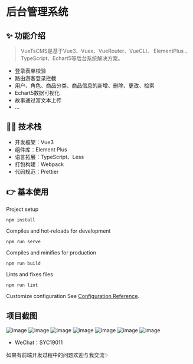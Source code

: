 # 后台管理系统

## ✨ 功能介绍

>  VueTsCMS是基于Vue3、Vuex、VueRouter、VueCLI、 ElementPlus 、TypeScript、Echart5等后台系统解决方案。

- 登录表单校验
- 路由游客登录拦截
- 用户、角色、商品分类、商品信息的新增、删除、更改、检索
- Echart5数据可视化
- 故事通过富文本上传
- ...

## 👨‍💻 技术栈

- 开发框架：Vue3
- 组件库：Element Plus
- 语言拓展：TypeScript、Less
- 打包构建：Webpack
- 代码规范：Prettier

## 👉 基本使用

Project setup
```
npm install
```

Compiles and hot-reloads for development
```
npm run serve
```

Compiles and minifies for production
```
npm run build
```

Lints and fixes files
```
npm run lint
```

Customize configuration
See [Configuration Reference](https://cli.vuejs.org/config/).


## 项目截图


![image](https://xingqiu-tuchuang-1256524210.cos.ap-shanghai.myqcloud.com/3574/1.png)
![image](https://xingqiu-tuchuang-1256524210.cos.ap-shanghai.myqcloud.com/3574/2.png)
![image](https://xingqiu-tuchuang-1256524210.cos.ap-shanghai.myqcloud.com/3574/3.png)
![image](https://xingqiu-tuchuang-1256524210.cos.ap-shanghai.myqcloud.com/3574/4.png)
![image](https://xingqiu-tuchuang-1256524210.cos.ap-shanghai.myqcloud.com/3574/5.png)
![image](https://xingqiu-tuchuang-1256524210.cos.ap-shanghai.myqcloud.com/3574/6.png)
![image](https://xingqiu-tuchuang-1256524210.cos.ap-shanghai.myqcloud.com/3574/7.png)

- WeChat：SYC19011

如果有前端开发过程中的问题欢迎与我交流✨ 
